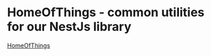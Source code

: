 # HomeOfThings - common utilities for our NestJs library

[HomeOfThings](https://github.com/gms1/HomeOfThings)
